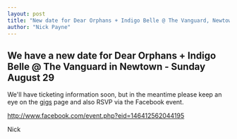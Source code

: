 ```yaml
---
layout: post
title: "New date for Dear Orphans + Indigo Belle @ The Vanguard, Newtown - Sunday August 29"
author: "Nick Payne"
---
```


## We have a new date for Dear Orphans + Indigo Belle @ The Vanguard in Newtown - Sunday August 29

<p>We'll have ticketing information soon, but in the meantime please keep an eye on the <a title="Gigs" href="/gigs/">gigs</a> page and also RSVP via the Facebook event.</p>
<p><a title="Dear Orphans + Indigo Belle - Facebook event" href="http://www.facebook.com/event.php?eid=146412562044195" target="_blank">http://www.facebook.com/event.php?eid=146412562044195</a></p>
<p>Nick</p>

